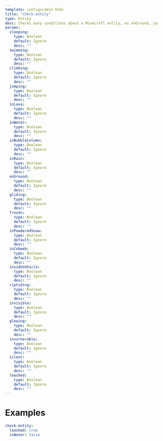```yaml
---
template: configurable.html
title: "check.entity"
type: Entity
desc: Checks many conditions about a Minecraft entity, ex onGround, jumping, inWater...
params:
  sleeping:
    type: Boolean
    default: Ignore
    desc: ""
  swimming:
    type: Boolean
    default: Ignore
    desc: ""
  climbing:
    type: Boolean
    default: Ignore
    desc: ""
  jumping:
    type: Boolean
    default: Ignore
    desc: ""
  inLava:
    type: Boolean
    default: Ignore
    desc: ""
  inWater:
    type: Boolean
    default: Ignore
    desc: ""
  inBubbleColumn:
    type: Boolean
    default: Ignore
    desc: ""
  inRain:
    type: Boolean
    default: Ignore
    desc: ""
  onGround:
    type: Boolean
    default: Ignore
    desc: ""
  gliding:
    type: Boolean
    default: Ignore
    desc: ""
  frozen:
    type: Boolean
    default: Ignore
    desc: ""
  inPowderedSnow:
    type: Boolean
    default: Ignore
    desc: ""
  inCobweb:
    type: Boolean
    default: Ignore
    desc: ""
  insideVehicle:
    type: Boolean
    default: Ignore
    desc: ""
  riptiding:
    type: Boolean
    default: Ignore
    desc: ""
  invisible:
    type: Boolean
    default: Ignore
    desc: ""
  glowing:
    type: Boolean
    default: Ignore
    desc: ""
  invurnerable:
    type: Boolean
    default: Ignore
    desc: ""
  silent:
    type: Boolean
    default: Ignore
    desc: ""
  leashed:
    type: Boolean
    default: Ignore
    desc: ""
---
```


# Examples

```yaml
check.entity:
  leashed: true
  inWater: false
```

